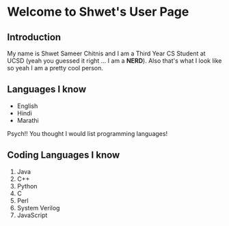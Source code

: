 # Welcome to Shwet's User Page

## Introduction


My name is Shwet Sameer Chitnis and I am a Third Year CS Student at UCSD (yeah you guessed it right ... I am a **NERD**).
Also that's what I look like so yeah I am a pretty cool person.

## Languages I know

- English
- Hindi
- Marathi

Psych!! You thought I would list programming languages!

## Coding Languages I know

1. Java
2. C++
3. Python
4. C
5. Perl
6. System Verilog
7. JavaScript
